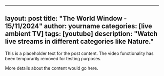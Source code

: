 
---
layout: post
title: "The World Window - 15/11/2024"
author: yourname
categories: [live ambient TV]
tags: [youtube]
description: "Watch live streams in different categories like Nature."
---

This is a placeholder text for the post content. The video functionality has been temporarily removed for testing purposes.

More details about the content would go here.


